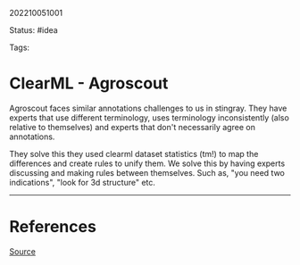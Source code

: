 202210051001

Status: #idea

Tags:

# ClearML - Agroscout

Agroscout faces similar annotations challenges to us in stingray. They have experts that use different terminology, uses terminology inconsistently (also relative to themselves) and experts that don't necessarily agree on annotations.

They solve this they used clearml dataset statistics (tm!) to map the differences and create rules to unify them.
We solve this by having experts discussing and making rules between themselves. Such as, "you need two indications", "look for 3d structure" etc.


---
# References
[Source](https://clear.ml/wp-content/uploads/2021/12/Clear-ML-AgroScout-case-study-1.pdf)